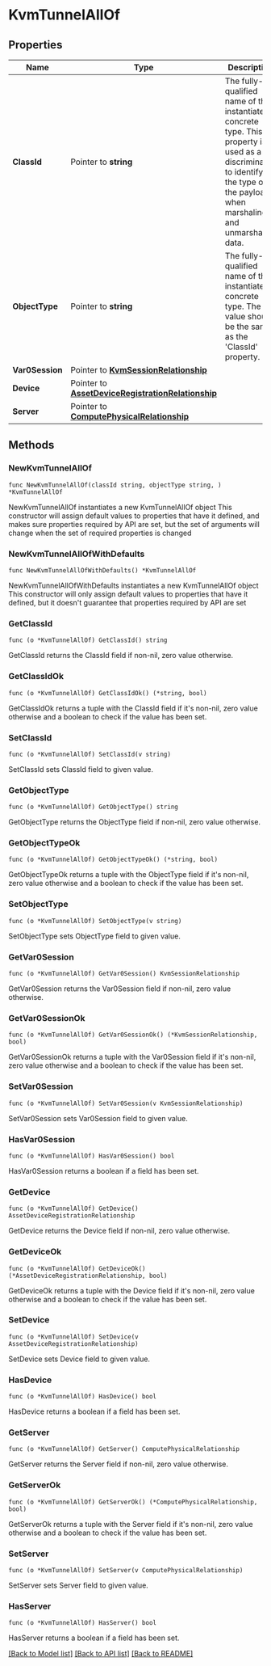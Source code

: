 # KvmTunnelAllOf

## Properties

Name | Type | Description | Notes
------------ | ------------- | ------------- | -------------
**ClassId** | Pointer to **string** | The fully-qualified name of the instantiated, concrete type. This property is used as a discriminator to identify the type of the payload when marshaling and unmarshaling data. | [default to "kvm.Tunnel"]
**ObjectType** | Pointer to **string** | The fully-qualified name of the instantiated, concrete type. The value should be the same as the &#39;ClassId&#39; property. | [default to "kvm.Tunnel"]
**Var0Session** | Pointer to [**KvmSessionRelationship**](kvm.Session.Relationship.md) |  | [optional] 
**Device** | Pointer to [**AssetDeviceRegistrationRelationship**](asset.DeviceRegistration.Relationship.md) |  | [optional] 
**Server** | Pointer to [**ComputePhysicalRelationship**](compute.Physical.Relationship.md) |  | [optional] 

## Methods

### NewKvmTunnelAllOf

`func NewKvmTunnelAllOf(classId string, objectType string, ) *KvmTunnelAllOf`

NewKvmTunnelAllOf instantiates a new KvmTunnelAllOf object
This constructor will assign default values to properties that have it defined,
and makes sure properties required by API are set, but the set of arguments
will change when the set of required properties is changed

### NewKvmTunnelAllOfWithDefaults

`func NewKvmTunnelAllOfWithDefaults() *KvmTunnelAllOf`

NewKvmTunnelAllOfWithDefaults instantiates a new KvmTunnelAllOf object
This constructor will only assign default values to properties that have it defined,
but it doesn't guarantee that properties required by API are set

### GetClassId

`func (o *KvmTunnelAllOf) GetClassId() string`

GetClassId returns the ClassId field if non-nil, zero value otherwise.

### GetClassIdOk

`func (o *KvmTunnelAllOf) GetClassIdOk() (*string, bool)`

GetClassIdOk returns a tuple with the ClassId field if it's non-nil, zero value otherwise
and a boolean to check if the value has been set.

### SetClassId

`func (o *KvmTunnelAllOf) SetClassId(v string)`

SetClassId sets ClassId field to given value.


### GetObjectType

`func (o *KvmTunnelAllOf) GetObjectType() string`

GetObjectType returns the ObjectType field if non-nil, zero value otherwise.

### GetObjectTypeOk

`func (o *KvmTunnelAllOf) GetObjectTypeOk() (*string, bool)`

GetObjectTypeOk returns a tuple with the ObjectType field if it's non-nil, zero value otherwise
and a boolean to check if the value has been set.

### SetObjectType

`func (o *KvmTunnelAllOf) SetObjectType(v string)`

SetObjectType sets ObjectType field to given value.


### GetVar0Session

`func (o *KvmTunnelAllOf) GetVar0Session() KvmSessionRelationship`

GetVar0Session returns the Var0Session field if non-nil, zero value otherwise.

### GetVar0SessionOk

`func (o *KvmTunnelAllOf) GetVar0SessionOk() (*KvmSessionRelationship, bool)`

GetVar0SessionOk returns a tuple with the Var0Session field if it's non-nil, zero value otherwise
and a boolean to check if the value has been set.

### SetVar0Session

`func (o *KvmTunnelAllOf) SetVar0Session(v KvmSessionRelationship)`

SetVar0Session sets Var0Session field to given value.

### HasVar0Session

`func (o *KvmTunnelAllOf) HasVar0Session() bool`

HasVar0Session returns a boolean if a field has been set.

### GetDevice

`func (o *KvmTunnelAllOf) GetDevice() AssetDeviceRegistrationRelationship`

GetDevice returns the Device field if non-nil, zero value otherwise.

### GetDeviceOk

`func (o *KvmTunnelAllOf) GetDeviceOk() (*AssetDeviceRegistrationRelationship, bool)`

GetDeviceOk returns a tuple with the Device field if it's non-nil, zero value otherwise
and a boolean to check if the value has been set.

### SetDevice

`func (o *KvmTunnelAllOf) SetDevice(v AssetDeviceRegistrationRelationship)`

SetDevice sets Device field to given value.

### HasDevice

`func (o *KvmTunnelAllOf) HasDevice() bool`

HasDevice returns a boolean if a field has been set.

### GetServer

`func (o *KvmTunnelAllOf) GetServer() ComputePhysicalRelationship`

GetServer returns the Server field if non-nil, zero value otherwise.

### GetServerOk

`func (o *KvmTunnelAllOf) GetServerOk() (*ComputePhysicalRelationship, bool)`

GetServerOk returns a tuple with the Server field if it's non-nil, zero value otherwise
and a boolean to check if the value has been set.

### SetServer

`func (o *KvmTunnelAllOf) SetServer(v ComputePhysicalRelationship)`

SetServer sets Server field to given value.

### HasServer

`func (o *KvmTunnelAllOf) HasServer() bool`

HasServer returns a boolean if a field has been set.


[[Back to Model list]](../README.md#documentation-for-models) [[Back to API list]](../README.md#documentation-for-api-endpoints) [[Back to README]](../README.md)



